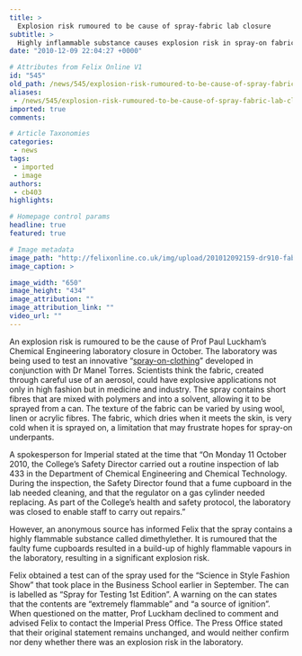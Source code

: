 ```yaml
---
title: >
  Explosion risk rumoured to be cause of spray-fabric lab closure
subtitle: >
  Highly inflammable substance causes explosion risk in spray-on fabric lab
date: "2010-12-09 22:04:27 +0000"

# Attributes from Felix Online V1
id: "545"
old_path: /news/545/explosion-risk-rumoured-to-be-cause-of-spray-fabric-lab-closure
aliases:
 - /news/545/explosion-risk-rumoured-to-be-cause-of-spray-fabric-lab-closure
imported: true
comments:

# Article Taxonomies
categories:
 - news
tags:
 - imported
 - image
authors:
 - cb403
highlights:

# Homepage control params
headline: true
featured: true

# Image metadata
image_path: "http://felixonline.co.uk/img/upload/201012092159-dr910-fabrican.jpg"
image_caption: >

image_width: "650"
image_height: "434"
image_attribution: ""
image_attribution_link: ""
video_url: ""
---
```


An explosion risk is rumoured to be the cause of Prof Paul Luckham’s Chemical Engineering laboratory closure in October. The laboratory was being used to test an innovative “[spray-on-clothing](http://www3.imperial.ac.uk/newsandeventspggrp/imperialcollege/newssummary/news_21-9-2010-13-23-53)” developed in conjunction with Dr Manel Torres. Scientists think the fabric, created through careful use of an aerosol, could have explosive applications not only in high fashion but in medicine and industry. The spray contains short fibres that are mixed with polymers and into a solvent, allowing it to be sprayed from a can. The texture of the fabric can be varied by using wool, linen or acrylic fibres. The fabric, which dries when it meets the skin, is very cold when it is sprayed on, a limitation that may frustrate hopes for spray-on underpants.

A spokesperson for Imperial stated at the time that “On Monday 11 October 2010, the College’s Safety Director carried out a routine inspection of lab 433 in the Department of Chemical Engineering and Chemical Technology. During the inspection, the Safety Director found that a fume cupboard in the lab needed cleaning, and that the regulator on a gas cylinder needed replacing. As part of the College’s health and safety protocol, the laboratory was closed to enable staff to carry out repairs.”

However, an anonymous source has informed Felix that the spray contains a highly flammable substance called dimethylether. It is rumoured that the faulty fume cupboards resulted in a build-up of highly flammable vapours in the laboratory, resulting in a significant explosion risk.

Felix obtained a test can of the spray used for the “Science in Style Fashion Show” that took place in the Business School earlier in September. The can is labelled as “Spray for Testing 1st Edition”. A warning on the can states that the contents are “extremely flammable” and “a source of ignition”. When questioned on the matter, Prof Luckham declined to comment and advised Felix to contact the Imperial Press Office. The Press Office stated that their original statement remains unchanged, and would neither confirm nor deny whether there was an explosion risk in the laboratory.
